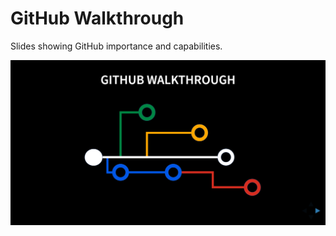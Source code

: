 # GitHub Walkthrough

Slides showing GitHub importance and capabilities.

[![](https://raw.githubusercontent.com/lwieske/gh-walkthrough/master/gh-walkthrough.png)](http://lwieske.github.io/gh-walkthrough)
